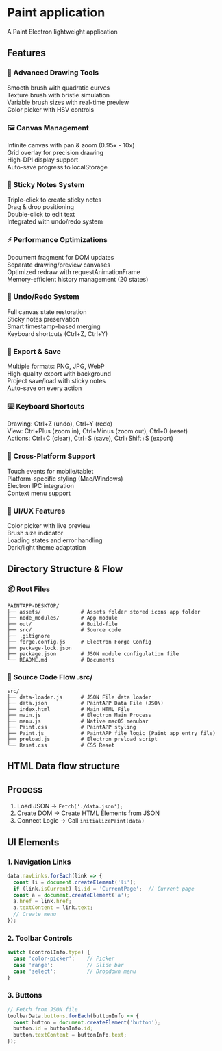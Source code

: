# Paint application
A Paint Electron lightweight application

## Features 

### 🎨 Advanced Drawing Tools

Smooth brush with quadratic curves <br>
Texture brush with bristle simulation<br>
Variable brush sizes with real-time preview<br>
Color picker with HSV controls<br>


### 🖼️ Canvas Management

Infinite canvas with pan & zoom (0.95x - 10x)<br>
Grid overlay for precision drawing<br>
High-DPI display support<br>
Auto-save progress to localStorage<br>


### 📝 Sticky Notes System

Triple-click to create sticky notes<br>
Drag & drop positioning<br>
Double-click to edit text<br>
Integrated with undo/redo system<br>


### ⚡ Performance Optimizations

Document fragment for DOM updates<br>
Separate drawing/preview canvases<br>
Optimized redraw with requestAnimationFrame<br>
Memory-efficient history management (20 states)<br>


### 🔄 Undo/Redo System

Full canvas state restoration<br>
Sticky notes preservation<br>
Smart timestamp-based merging<br>
Keyboard shortcuts (Ctrl+Z, Ctrl+Y)<br>


### 💾 Export & Save

Multiple formats: PNG, JPG, WebP<br>
High-quality export with background<br>
Project save/load with sticky notes<br>
Auto-save on every action<br>


### ⌨️ Keyboard Shortcuts

Drawing: Ctrl+Z (undo), Ctrl+Y (redo)<br>
View: Ctrl+Plus (zoom in), Ctrl+Minus (zoom out), Ctrl+0 (reset)<br>
Actions: Ctrl+C (clear), Ctrl+S (save), Ctrl+Shift+S (export)<br>


### 📱 Cross-Platform Support

Touch events for mobile/tablet<br>
Platform-specific styling (Mac/Windows)<br>
Electron IPC integration<br>
Context menu support<br>


### 🎯 UI/UX Features

Color picker with live preview<br>
Brush size indicator<br>
Loading states and error handling<br>
Dark/light theme adaptation<br>

## Directory Structure & Flow

### 📦 Root Files
```
PAINTAPP-DESKTOP/
├── assets/             # Assets folder stored icons app folder
├── node_modules/       # App module
├── out/                # Build-file
├── src/                # Source code
├── .gitignore          
├── forge.config.js     # Electron Forge Config
├── package-lock.json   
├── package.json        # JSON module configulation file
└── README.md           # Documents
```

### 📝 Source Code Flow .src/
```
src/
├── data-loader.js      # JSON File data loader
├── data.json           # PaintAPP Data File (JSON)
├── index.html          # Main HTML File
├── main.js             # Electron Main Process
├── menu.js             # Native macOS menubar
├── Paint.css           # PaintAPP styling
├── Paint.js            # PaintAPP file logic (Paint app entry file)
├── preload.js          # Electron preload script
└── Reset.css           # CSS Reset
```

## HTML Data flow structure

## Process
1. Load JSON -> `Fetch('./data.json');`
2. Create DOM -> Create HTML Elements from JSON
3. Connect Logic -> Call `initializePaint(data)`

## UI Elements
### 1. Navigation Links
```javascript
data.navLinks.forEach(link => {
  const li = document.createElement('li');
  if (link.isCurrent) li.id = 'CurrentPage';  // Current page
  const a = document.createElement('a');
  a.href = link.href;
  a.textContent = link.text;
  // Create menu
});
```
### 2. Toolbar Controls
```javascript
switch (controlInfo.type) {
  case 'color-picker':    // Picker
  case 'range':           // Slide bar
  case 'select':          // Dropdown menu
}
```
### 3. Buttons
```javascript
// Fetch from JSON file
toolbarData.buttons.forEach(buttonInfo => {
  const button = document.createElement('button');
  button.id = buttonInfo.id;
  button.textContent = buttonInfo.text;
});
```
